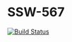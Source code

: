# SSW-567



[![Build Status](https://app.travis-ci.com/indhunaidu/SSW-567.svg?branch=main)](https://app.travis-ci.com/indhunaidu/SSW-567)
